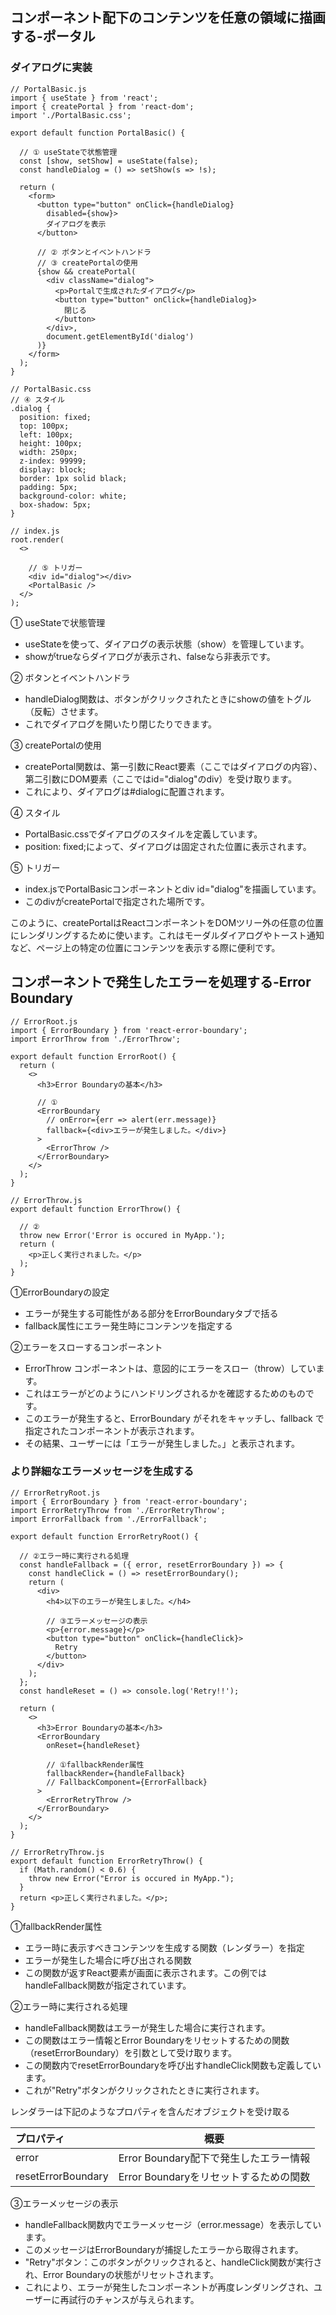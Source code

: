 ## コンポーネント配下のコンテンツを任意の領域に描画する-ポータル
### ダイアログに実装
```
// PortalBasic.js
import { useState } from 'react';
import { createPortal } from 'react-dom';
import './PortalBasic.css';

export default function PortalBasic() {

  // ① useStateで状態管理
  const [show, setShow] = useState(false);
  const handleDialog = () => setShow(s => !s);

  return (
    <form>
      <button type="button" onClick={handleDialog}
        disabled={show}>
        ダイアログを表示
      </button>

      // ② ボタンとイベントハンドラ
      // ③ createPortalの使用
      {show && createPortal(
        <div className="dialog">
          <p>Portalで生成されたダイアログ</p>
          <button type="button" onClick={handleDialog}>
            閉じる
          </button>
        </div>,
        document.getElementById('dialog')
      )}
    </form>
  );
}
```
```
// PortalBasic.css
// ④ スタイル
.dialog {
  position: fixed;
  top: 100px;
  left: 100px;
  height: 100px;
  width: 250px;
  z-index: 99999;
  display: block;
  border: 1px solid black;
  padding: 5px;
  background-color: white;
  box-shadow: 5px;
}
```
```
// index.js
root.render(
  <>

    // ⑤ トリガー
    <div id="dialog"></div>
    <PortalBasic />
  </>
);
```
① useStateで状態管理
- useStateを使って、ダイアログの表示状態（show）を管理しています。
- showがtrueならダイアログが表示され、falseなら非表示です。

② ボタンとイベントハンドラ
- handleDialog関数は、ボタンがクリックされたときにshowの値をトグル（反転）させます。
- これでダイアログを開いたり閉じたりできます。

③ createPortalの使用
- createPortal関数は、第一引数にReact要素（ここではダイアログの内容）、第二引数にDOM要素（ここではid="dialog"のdiv）を受け取ります。
- これにより、ダイアログは#dialogに配置されます。

④ スタイル
- PortalBasic.cssでダイアログのスタイルを定義しています。
- position: fixed;によって、ダイアログは固定された位置に表示されます。

⑤ トリガー
- index.jsでPortalBasicコンポーネントとdiv id="dialog"を描画しています。
- このdivがcreatePortalで指定された場所です。
  
このように、createPortalはReactコンポーネントをDOMツリー外の任意の位置にレンダリングするために使います。これはモーダルダイアログやトースト通知など、ページ上の特定の位置にコンテンツを表示する際に便利です。

## コンポーネントで発生したエラーを処理する-Error Boundary
```
// ErrorRoot.js
import { ErrorBoundary } from 'react-error-boundary';
import ErrorThrow from './ErrorThrow';

export default function ErrorRoot() {
  return (
    <>
      <h3>Error Boundaryの基本</h3>

      // ①
      <ErrorBoundary
        // onError={err => alert(err.message)}
        fallback={<div>エラーが発生しました。</div>}
      >
        <ErrorThrow />
      </ErrorBoundary>
    </>
  );
}
```
```
// ErrorThrow.js
export default function ErrorThrow() {

  // ②
  throw new Error('Error is occured in MyApp.');
  return (
    <p>正しく実行されました。</p>
  );
}

```
①ErrorBoundaryの設定
- エラーが発生する可能性がある部分をErrorBoundaryタブで括る
- fallback属性にエラー発生時にコンテンツを指定する
  
②エラーをスローするコンポーネント 
- ErrorThrow コンポーネントは、意図的にエラーをスロー（throw）しています。
- これはエラーがどのようにハンドリングされるかを確認するためのものです。
- このエラーが発生すると、ErrorBoundary がそれをキャッチし、fallback で指定されたコンポーネントが表示されます。
- その結果、ユーザーには「エラーが発生しました。」と表示されます。

### より詳細なエラーメッセージを生成する
```
// ErrorRetryRoot.js
import { ErrorBoundary } from 'react-error-boundary';
import ErrorRetryThrow from './ErrorRetryThrow';
import ErrorFallback from './ErrorFallback';

export default function ErrorRetryRoot() {

  // ②エラー時に実行される処理
  const handleFallback = ({ error, resetErrorBoundary }) => {
    const handleClick = () => resetErrorBoundary();
    return (
      <div>
        <h4>以下のエラーが発生しました。</h4>

        // ③エラーメッセージの表示
        <p>{error.message}</p>
        <button type="button" onClick={handleClick}>
          Retry
        </button>
      </div>
    );
  };
  const handleReset = () => console.log('Retry!!');

  return (
    <>
      <h3>Error Boundaryの基本</h3>
      <ErrorBoundary
        onReset={handleReset}

        // ①fallbackRender属性
        fallbackRender={handleFallback}
        // FallbackComponent={ErrorFallback}
      >
        <ErrorRetryThrow />
      </ErrorBoundary>
    </>
  );
}
```
```
// ErrorRetryThrow.js
export default function ErrorRetryThrow() {
  if (Math.random() < 0.6) {
    throw new Error("Error is occured in MyApp.");
  }
  return <p>正しく実行されました。</p>;
}

```
①fallbackRender属性
- エラー時に表示すべきコンテンツを生成する関数（レンダラー）を指定
- エラーが発生した場合に呼び出される関数
- この関数が返すReact要素が画面に表示されます。この例ではhandleFallback関数が指定されています。
    
②エラー時に実行される処理
- handleFallback関数はエラーが発生した場合に実行されます。
- この関数はエラー情報とError Boundaryをリセットするための関数（resetErrorBoundary）を引数として受け取ります。
- この関数内でresetErrorBoundaryを呼び出すhandleClick関数も定義しています。
- これが"Retry"ボタンがクリックされたときに実行されます。

レンダラーは下記のようなプロパティを含んだオブジェクトを受け取る
    
| プロパティ | 概要 |
|:---|:---:|
|error |Error Boundary配下で発生したエラー情報 |
|resetErrorBoundary |Error Boundaryをリセットするための関数 |

③エラーメッセージの表示
- handleFallback関数内でエラーメッセージ（error.message）を表示しています。
- このメッセージはErrorBoundaryが捕捉したエラーから取得されます。
- "Retry"ボタン：このボタンがクリックされると、handleClick関数が実行され、Error Boundaryの状態がリセットされます。
- これにより、エラーが発生したコンポーネントが再度レンダリングされ、ユーザーに再試行のチャンスが与えられます。
